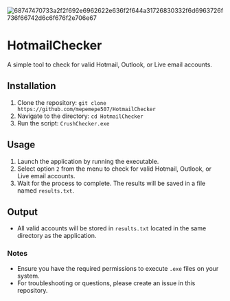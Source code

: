 
![68747470733a2f2f692e6962622e636f2f644a31726830332f6d6963726f736f66742d6c6f676f2e706e67](https://github.com/user-attachments/assets/ff50e61a-aaf3-42e3-83b4-93f6b03b1c8e)

# HotmailChecker

A simple tool to check for valid Hotmail, Outlook, or Live email accounts.

## Installation

1. Clone the repository: `git clone https://github.com/mepemepe507/HotmailChecker`
2. Navigate to the directory: `cd HotmailChecker`
3. Run the script: `CrushChecker.exe`

## Usage

1. Launch the application by running the executable.
2. Select option `2` from the menu to check for valid Hotmail, Outlook, or Live email accounts.
3. Wait for the process to complete. The results will be saved in a file named `results.txt`.

## Output

- All valid accounts will be stored in `results.txt` located in the same directory as the application.

### Notes

- Ensure you have the required permissions to execute `.exe` files on your system.
- For troubleshooting or questions, please create an issue in this repository.
